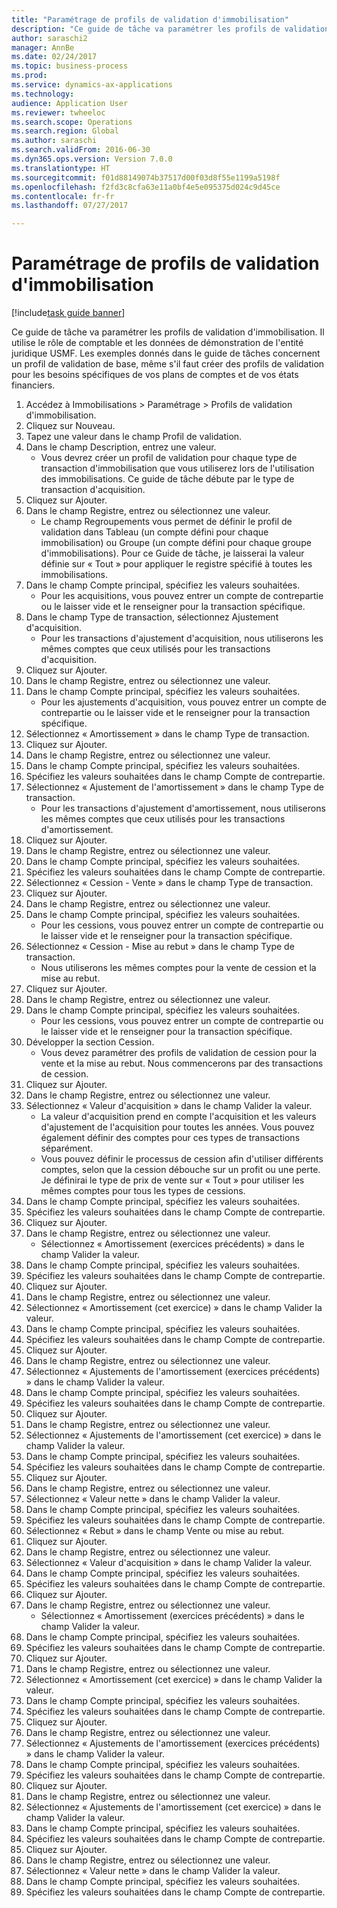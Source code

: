 ```yaml
--- 
title: "Paramétrage de profils de validation d'immobilisation"
description: "Ce guide de tâche va paramétrer les profils de validation d'immobilisation."
author: saraschi2
manager: AnnBe
ms.date: 02/24/2017
ms.topic: business-process
ms.prod: 
ms.service: dynamics-ax-applications
ms.technology: 
audience: Application User
ms.reviewer: twheeloc
ms.search.scope: Operations
ms.search.region: Global
ms.author: saraschi
ms.search.validFrom: 2016-06-30
ms.dyn365.ops.version: Version 7.0.0
ms.translationtype: HT
ms.sourcegitcommit: f01d88149074b37517d00f03d8f55e1199a5198f
ms.openlocfilehash: f2fd3c8cfa63e11a0bf4e5e095375d024c9d45ce
ms.contentlocale: fr-fr
ms.lasthandoff: 07/27/2017

---
```

# <a name="set-up-fixed-asset-posting-profiles"></a>Paramétrage de profils de validation d'immobilisation

[!include[task guide banner](../../includes/task-guide-banner.md)]

Ce guide de tâche va paramétrer les profils de validation d'immobilisation.  Il utilise le rôle de comptable et les données de démonstration de l'entité juridique USMF.  Les exemples donnés dans le guide de tâches concernent un profil de validation de base, même s'il faut créer des profils de validation pour les besoins spécifiques de vos plans de comptes et de vos états financiers.

1. Accédez à Immobilisations > Paramétrage > Profils de validation d'immobilisation.
2. Cliquez sur Nouveau.
3. Tapez une valeur dans le champ Profil de validation.
4. Dans le champ Description, entrez une valeur.
    * Vous devrez créer un profil de validation pour chaque type de transaction d'immobilisation que vous utiliserez lors de l'utilisation des immobilisations.  Ce guide de tâche débute par le type de transaction d'acquisition.  
5. Cliquez sur Ajouter.
6. Dans le champ Registre, entrez ou sélectionnez une valeur.
    * Le champ Regroupements vous permet de définir le profil de validation dans Tableau (un compte défini pour chaque immobilisation) ou Groupe (un compte défini pour chaque groupe d'immobilisations).  Pour ce Guide de tâche, je laisserai la valeur définie sur « Tout » pour appliquer le registre spécifié à toutes les immobilisations.  
7. Dans le champ Compte principal, spécifiez les valeurs souhaitées.
    * Pour les acquisitions, vous pouvez entrer un compte de contrepartie ou le laisser vide et le renseigner pour la transaction spécifique.    
8. Dans le champ Type de transaction, sélectionnez Ajustement d'acquisition.
    * Pour les transactions d'ajustement d'acquisition, nous utiliserons les mêmes comptes que ceux utilisés pour les transactions d'acquisition.  
9. Cliquez sur Ajouter.
10. Dans le champ Registre, entrez ou sélectionnez une valeur.
11. Dans le champ Compte principal, spécifiez les valeurs souhaitées.
    * Pour les ajustements d'acquisition, vous pouvez entrer un compte de contrepartie ou le laisser vide et le renseigner pour la transaction spécifique.    
12. Sélectionnez « Amortissement » dans le champ Type de transaction.
13. Cliquez sur Ajouter.
14. Dans le champ Registre, entrez ou sélectionnez une valeur.
15. Dans le champ Compte principal, spécifiez les valeurs souhaitées.
16. Spécifiez les valeurs souhaitées dans le champ Compte de contrepartie.
17. Sélectionnez « Ajustement de l'amortissement » dans le champ Type de transaction.
    * Pour les transactions d'ajustement d'amortissement, nous utiliserons les mêmes comptes que ceux utilisés pour les transactions d'amortissement.  
18. Cliquez sur Ajouter.
19. Dans le champ Registre, entrez ou sélectionnez une valeur.
20. Dans le champ Compte principal, spécifiez les valeurs souhaitées.
21. Spécifiez les valeurs souhaitées dans le champ Compte de contrepartie.
22. Sélectionnez « Cession - Vente » dans le champ Type de transaction.
23. Cliquez sur Ajouter.
24. Dans le champ Registre, entrez ou sélectionnez une valeur.
25. Dans le champ Compte principal, spécifiez les valeurs souhaitées.
    * Pour les cessions, vous pouvez entrer un compte de contrepartie ou le laisser vide et le renseigner pour la transaction spécifique.  
26. Sélectionnez « Cession - Mise au rebut » dans le champ Type de transaction.
    * Nous utiliserons les mêmes comptes pour la vente de cession et la mise au rebut.  
27. Cliquez sur Ajouter.
28. Dans le champ Registre, entrez ou sélectionnez une valeur.
29. Dans le champ Compte principal, spécifiez les valeurs souhaitées.
    * Pour les cessions, vous pouvez entrer un compte de contrepartie ou le laisser vide et le renseigner pour la transaction spécifique.  
30. Développer la section Cession.
    * Vous devez paramétrer des profils de validation de cession pour la vente et la mise au rebut.  Nous commencerons par des transactions de cession.  
31. Cliquez sur Ajouter.
32. Dans le champ Registre, entrez ou sélectionnez une valeur.
33. Sélectionnez « Valeur d'acquisition » dans le champ Valider la valeur.
    * La valeur d'acquisition prend en compte l'acquisition et les valeurs d'ajustement de l'acquisition pour toutes les années.  Vous pouvez également définir des comptes pour ces types de transactions séparément.  
    * Vous pouvez définir le processus de cession afin d'utiliser différents comptes, selon que la cession débouche sur un profit ou une perte.  Je définirai le type de prix de vente sur « Tout » pour utiliser les mêmes comptes pour tous les types de cessions.  
34. Dans le champ Compte principal, spécifiez les valeurs souhaitées.
35. Spécifiez les valeurs souhaitées dans le champ Compte de contrepartie.
36. Cliquez sur Ajouter.
37. Dans le champ Registre, entrez ou sélectionnez une valeur.
    * Sélectionnez « Amortissement (exercices précédents) » dans le champ Valider la valeur.  
38. Dans le champ Compte principal, spécifiez les valeurs souhaitées.
39. Spécifiez les valeurs souhaitées dans le champ Compte de contrepartie.
40. Cliquez sur Ajouter.
41. Dans le champ Registre, entrez ou sélectionnez une valeur.
42. Sélectionnez « Amortissement (cet exercice) » dans le champ Valider la valeur.
43. Dans le champ Compte principal, spécifiez les valeurs souhaitées.
44. Spécifiez les valeurs souhaitées dans le champ Compte de contrepartie.
45. Cliquez sur Ajouter.
46. Dans le champ Registre, entrez ou sélectionnez une valeur.
47. Sélectionnez « Ajustements de l'amortissement (exercices précédents) » dans le champ Valider la valeur.
48. Dans le champ Compte principal, spécifiez les valeurs souhaitées.
49. Spécifiez les valeurs souhaitées dans le champ Compte de contrepartie.
50. Cliquez sur Ajouter.
51. Dans le champ Registre, entrez ou sélectionnez une valeur.
52. Sélectionnez « Ajustements de l'amortissement (cet exercice) » dans le champ Valider la valeur.
53. Dans le champ Compte principal, spécifiez les valeurs souhaitées.
54. Spécifiez les valeurs souhaitées dans le champ Compte de contrepartie.
55. Cliquez sur Ajouter.
56. Dans le champ Registre, entrez ou sélectionnez une valeur.
57. Sélectionnez « Valeur nette » dans le champ Valider la valeur.
58. Dans le champ Compte principal, spécifiez les valeurs souhaitées.
59. Spécifiez les valeurs souhaitées dans le champ Compte de contrepartie.
60. Sélectionnez « Rebut » dans le champ Vente ou mise au rebut.
61. Cliquez sur Ajouter.
62. Dans le champ Registre, entrez ou sélectionnez une valeur.
63. Sélectionnez « Valeur d'acquisition » dans le champ Valider la valeur.
64. Dans le champ Compte principal, spécifiez les valeurs souhaitées.
65. Spécifiez les valeurs souhaitées dans le champ Compte de contrepartie.
66. Cliquez sur Ajouter.
67. Dans le champ Registre, entrez ou sélectionnez une valeur.
    * Sélectionnez « Amortissement (exercices précédents) » dans le champ Valider la valeur.  
68. Dans le champ Compte principal, spécifiez les valeurs souhaitées.
69. Spécifiez les valeurs souhaitées dans le champ Compte de contrepartie.
70. Cliquez sur Ajouter.
71. Dans le champ Registre, entrez ou sélectionnez une valeur.
72. Sélectionnez « Amortissement (cet exercice) » dans le champ Valider la valeur.
73. Dans le champ Compte principal, spécifiez les valeurs souhaitées.
74. Spécifiez les valeurs souhaitées dans le champ Compte de contrepartie.
75. Cliquez sur Ajouter.
76. Dans le champ Registre, entrez ou sélectionnez une valeur.
77. Sélectionnez « Ajustements de l'amortissement (exercices précédents) » dans le champ Valider la valeur.
78. Dans le champ Compte principal, spécifiez les valeurs souhaitées.
79. Spécifiez les valeurs souhaitées dans le champ Compte de contrepartie.
80. Cliquez sur Ajouter.
81. Dans le champ Registre, entrez ou sélectionnez une valeur.
82. Sélectionnez « Ajustements de l'amortissement (cet exercice) » dans le champ Valider la valeur.
83. Dans le champ Compte principal, spécifiez les valeurs souhaitées.
84. Spécifiez les valeurs souhaitées dans le champ Compte de contrepartie.
85. Cliquez sur Ajouter.
86. Dans le champ Registre, entrez ou sélectionnez une valeur.
87. Sélectionnez « Valeur nette » dans le champ Valider la valeur.
88. Dans le champ Compte principal, spécifiez les valeurs souhaitées.
89. Spécifiez les valeurs souhaitées dans le champ Compte de contrepartie.


